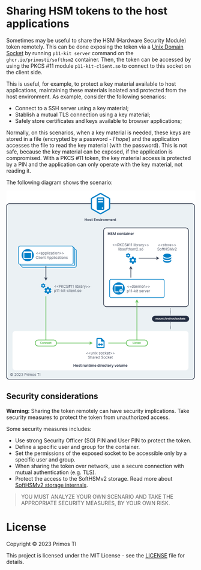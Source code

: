 # Sharing HSM tokens to the host applications

Sometimes may be useful to share the HSM (Hardware Security Module) token remotely. This can be done exposing the token
via a [Unix Domain Socket] by running `p11-kit server` command on the `ghcr.io/primosti/softhsm2` container. Then, the
token can be accessed by using the PKCS #11 module `p11-kit-client.so` to connect to this socket on the client side.

This is useful, for example, to protect a key material available to host applications, maintaining these materials
isolated and protected from the host environment. As example, consider the following scenarios:

- Connect to a SSH server using a key material;
- Stablish a mutual TLS connection using a key material;
- Safely store certificates and keys available to browser applications;

Normally, on this scenarios, when a key material is needed, these keys are stored in a file (encrypted by a password - 
*I hope*) and the application accesses the file to read the key material (with the password). This is not safe, because
the key material can be exposed, if the application is compromised. With a PKCS #11 token, the key material access is
protected by a PIN and the application can only operate with the key material, not reading it.

The following diagram shows the scenario:

![share-token-diagram]

## Security considerations

**Warning:** Sharing the token remotely can have security implications. Take security measures to protect the token from
unauthorized access.

Some security measures includes:

- Use strong Security Officer (SO) PIN and User PIN to protect the token.
- Define a specific user and group for the container.
- Set the permissions of the exposed socket to be accessible only by a specific user and group.
- When sharing the token over network, use a secure connection with mutual authentication (e.g. TLS).
- Protect the access to the SoftHSMv2 storage. Read more about [SoftHSMv2 storage internals].

> YOU MUST ANALYZE YOUR OWN SCENARIO AND TAKE THE APPROPRIATE SECURITY MEASURES, BY YOUR OWN RISK.

# License

Copyright © 2023 Primos TI

This project is licensed under the MIT License - see the [LICENSE](LICENSE) file for details.


[Unix Domain Socket]: https://man7.org/linux/man-pages/man7/unix.7.html
[SoftHSMv2 storage internals]: https://xakcop.com/post/softhsmv2/
[share-token-diagram]: share-token-to-host.png "Sharing HSM tokens to the host applications diagram"
